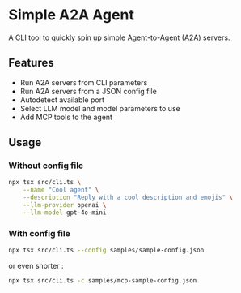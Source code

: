 # Simple A2A Agent

A CLI tool to quickly spin up simple Agent-to-Agent (A2A) servers.

## Features
- Run A2A servers from CLI parameters
- Run A2A servers from a JSON config file
- Autodetect available port
- Select LLM model and model parameters to use
- Add MCP tools to the agent


## Usage


### Without config file

```sh
npx tsx src/cli.ts \
    --name "Cool agent" \
    --description "Reply with a cool description and emojis" \
    --llm-provider openai \
    --llm-model gpt-4o-mini
```

### With config file

```sh
npx tsx src/cli.ts --config samples/sample-config.json
```

or even shorter :

```sh
npx tsx src/cli.ts -c samples/mcp-sample-config.json
````

